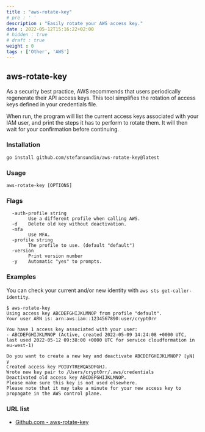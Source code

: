 ```yaml
---
title : "aws-rotate-key"
# pre : ' '
description : "Easily rotate your AWS access key."
date : 2022-05-12T15:16:22+02:00
# hidden : true
# draft : true
weight : 0
tags : ['Other', 'AWS']
---
```


## aws-rotate-key

As a security best practice, AWS recommends that users periodically regenerate their API access keys. This tool simplifies the rotation of access keys defined in your credentials file.

When run, the program will list the current access keys associated with your IAM user, and print the steps it has to perform to rotate them. It will then wait for your confirmation before continuing.

### Installation

```plain
go install github.com/stefansundin/aws-rotate-key@latest
```

### Usage

```plain
aws-rotate-key [OPTIONS]
```

### Flags

```plain
  -auth-profile string
        Use a different profile when calling AWS.
  -d    Delete old key without deactivation.
  -mfa
        Use MFA.
  -profile string
        The profile to use. (default "default")
  -version
        Print version number
  -y    Automatic "yes" to prompts.
```

### Examples

You can check your current and/or new identity with `aws sts get-caller-identity`.

```plain
$ aws-rotate-key                   
Using access key ABCDEFGHIJKLMNOP from profile "default".
Your user ARN is: arn:aws:iam::1234567890:user/crypt0rr

You have 1 access key associated with your user:
- ABCDEFGHIJKLMNOP (Active, created 2022-05-09 14:24:08 +0000 UTC, last used 2022-05-12 09:38:00 +0000 UTC for service cloudformation in eu-west-1)

Do you want to create a new key and deactivate ABCDEFGHIJKLMNOP? [yN] y
Created access key POIUYTREWQASDFGHJ.
Wrote new key pair to /Users/crypt0rr/.aws/credentials
Deactivated old access key ABCDEFGHIJKLMNOP.
Please make sure this key is not used elsewhere.
Please note that it may take a minute for your new access key to propagate in the AWS control plane.
```

### URL list

* [Github.com - aws-rotate-key](https://github.com/stefansundin/aws-rotate-key)

